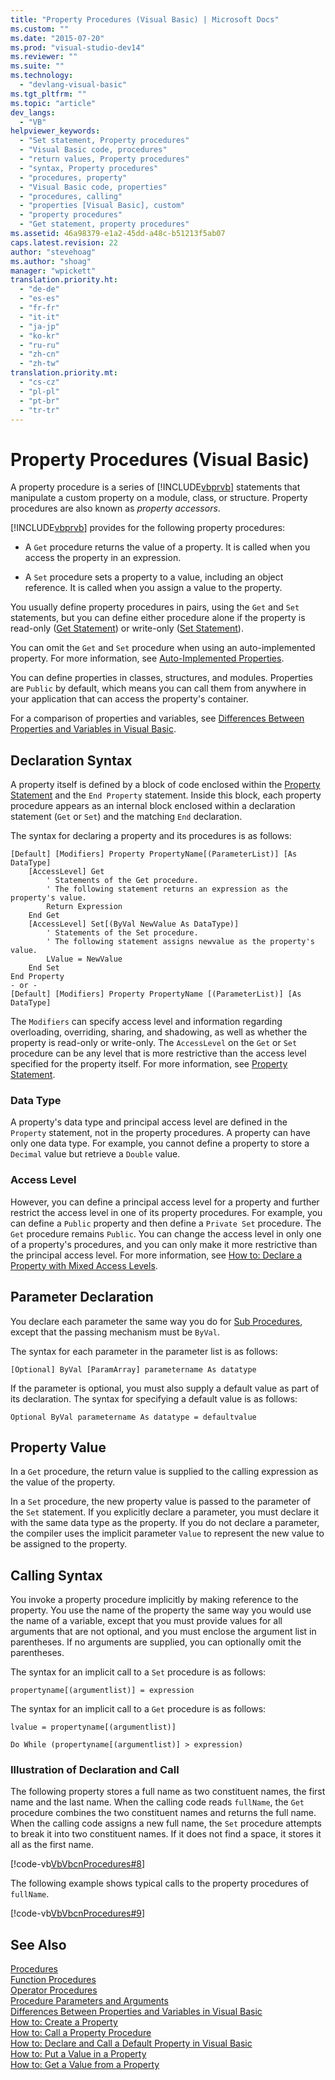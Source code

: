 ```yaml
---
title: "Property Procedures (Visual Basic) | Microsoft Docs"
ms.custom: ""
ms.date: "2015-07-20"
ms.prod: "visual-studio-dev14"
ms.reviewer: ""
ms.suite: ""
ms.technology: 
  - "devlang-visual-basic"
ms.tgt_pltfrm: ""
ms.topic: "article"
dev_langs: 
  - "VB"
helpviewer_keywords: 
  - "Set statement, Property procedures"
  - "Visual Basic code, procedures"
  - "return values, Property procedures"
  - "syntax, Property procedures"
  - "procedures, property"
  - "Visual Basic code, properties"
  - "procedures, calling"
  - "properties [Visual Basic], custom"
  - "property procedures"
  - "Get statement, property procedures"
ms.assetid: 46a98379-e1a2-45dd-a48c-b51213f5ab07
caps.latest.revision: 22
author: "stevehoag"
ms.author: "shoag"
manager: "wpickett"
translation.priority.ht: 
  - "de-de"
  - "es-es"
  - "fr-fr"
  - "it-it"
  - "ja-jp"
  - "ko-kr"
  - "ru-ru"
  - "zh-cn"
  - "zh-tw"
translation.priority.mt: 
  - "cs-cz"
  - "pl-pl"
  - "pt-br"
  - "tr-tr"
---
```

# Property Procedures (Visual Basic)
A property procedure is a series of [!INCLUDE[vbprvb](../../../csharp/programming-guide/concepts/linq/includes/vbprvb_md.md)] statements that manipulate a custom property on a module, class, or structure. Property procedures are also known as *property accessors*.  
  
 [!INCLUDE[vbprvb](../../../csharp/programming-guide/concepts/linq/includes/vbprvb_md.md)] provides for the following property procedures:  
  
-   A `Get` procedure returns the value of a property. It is called when you access the property in an expression.  
  
-   A `Set` procedure sets a property to a value, including an object reference. It is called when you assign a value to the property.  
  
 You usually define property procedures in pairs, using the `Get` and `Set` statements, but you can define either procedure alone if the property is read-only ([Get Statement](../../../visual-basic/language-reference/statements/get-statement.md)) or write-only ([Set Statement](../../../visual-basic/language-reference/statements/set-statement.md)).  
  
 You can omit the `Get` and `Set` procedure when using an auto-implemented property. For more information, see [Auto-Implemented Properties](../../../visual-basic/language-reference/procedures/auto-implemented-properties.md).  
  
 You can define properties in classes, structures, and modules. Properties are `Public` by default, which means you can call them from anywhere in your application that can access the property's container.  
  
 For a comparison of properties and variables, see [Differences Between Properties and Variables in Visual Basic](../../../visual-basic/language-reference/procedures/differences-between-properties-and-variables-in-visual-basic.md).  
  
## Declaration Syntax  
 A property itself is defined by a block of code enclosed within the [Property Statement](../../../visual-basic/language-reference/statements/property-statement.md) and the `End Property` statement. Inside this block, each property procedure appears as an internal block enclosed within a declaration statement (`Get` or `Set`) and the matching `End` declaration.  
  
 The syntax for declaring a property and its procedures is as follows:  
  
```  
[Default] [Modifiers] Property PropertyName[(ParameterList)] [As DataType]  
    [AccessLevel] Get  
        ' Statements of the Get procedure.  
        ' The following statement returns an expression as the property's value.  
        Return Expression  
    End Get  
    [AccessLevel] Set[(ByVal NewValue As DataType)]  
        ' Statements of the Set procedure.  
        ' The following statement assigns newvalue as the property's value.  
        LValue = NewValue  
    End Set  
End Property  
- or -  
[Default] [Modifiers] Property PropertyName [(ParameterList)] [As DataType]  
```  
  
 The `Modifiers` can specify access level and information regarding overloading, overriding, sharing, and shadowing, as well as whether the property is read-only or write-only. The `AccessLevel` on the `Get` or `Set` procedure can be any level that is more restrictive than the access level specified for the property itself. For more information, see [Property Statement](../../../visual-basic/language-reference/statements/property-statement.md).  
  
### Data Type  
 A property's data type and principal access level are defined in the `Property` statement, not in the property procedures. A property can have only one data type. For example, you cannot define a property to store a `Decimal` value but retrieve a `Double` value.  
  
### Access Level  
 However, you can define a principal access level for a property and further restrict the access level in one of its property procedures. For example, you can define a `Public` property and then define a `Private Set` procedure. The `Get` procedure remains `Public`. You can change the access level in only one of a property's procedures, and you can only make it more restrictive than the principal access level. For more information, see [How to: Declare a Property with Mixed Access Levels](../../../visual-basic/language-reference/procedures/how-to-declare-a-property-with-mixed-access-levels.md).  
  
## Parameter Declaration  
 You declare each parameter the same way you do for [Sub Procedures](../../../visual-basic/language-reference/procedures/sub-procedures.md), except that the passing mechanism must be `ByVal`.  
  
 The syntax for each parameter in the parameter list is as follows:  
  
 `[Optional] ByVal [ParamArray] parametername As datatype`  
  
 If the parameter is optional, you must also supply a default value as part of its declaration. The syntax for specifying a default value is as follows:  
  
 `Optional ByVal parametername As datatype = defaultvalue`  
  
## Property Value  
 In a `Get` procedure, the return value is supplied to the calling expression as the value of the property.  
  
 In a `Set` procedure, the new property value is passed to the parameter of the `Set` statement. If you explicitly declare a parameter, you must declare it with the same data type as the property. If you do not declare a parameter, the compiler uses the implicit parameter `Value` to represent the new value to be assigned to the property.  
  
## Calling Syntax  
 You invoke a property procedure implicitly by making reference to the property. You use the name of the property the same way you would use the name of a variable, except that you must provide values for all arguments that are not optional, and you must enclose the argument list in parentheses. If no arguments are supplied, you can optionally omit the parentheses.  
  
 The syntax for an implicit call to a `Set` procedure is as follows:  
  
 `propertyname[(argumentlist)] = expression`  
  
 The syntax for an implicit call to a `Get` procedure is as follows:  
  
 `lvalue = propertyname[(argumentlist)]`  
  
 `Do While (propertyname[(argumentlist)] > expression)`  
  
### Illustration of Declaration and Call  
 The following property stores a full name as two constituent names, the first name and the last name. When the calling code reads `fullName`, the `Get` procedure combines the two constituent names and returns the full name. When the calling code assigns a new full name, the `Set` procedure attempts to break it into two constituent names. If it does not find a space, it stores it all as the first name.  
  
 [!code-vb[VbVbcnProcedures#8](../../../visual-basic/language-reference/procedures/codesnippet/VisualBasic/property-procedures_1.vb)]  
  
 The following example shows typical calls to the property procedures of `fullName`.  
  
 [!code-vb[VbVbcnProcedures#9](../../../visual-basic/language-reference/procedures/codesnippet/VisualBasic/property-procedures_2.vb)]  
  
## See Also  
 [Procedures](../../../visual-basic/language-reference/procedures/index.md)   
 [Function Procedures](../../../visual-basic/language-reference/procedures/function-procedures.md)   
 [Operator Procedures](../../../visual-basic/language-reference/procedures/operator-procedures.md)   
 [Procedure Parameters and Arguments](../../../visual-basic/language-reference/procedures/procedure-parameters-and-arguments.md)   
 [Differences Between Properties and Variables in Visual Basic](../../../visual-basic/language-reference/procedures/differences-between-properties-and-variables-in-visual-basic.md)   
 [How to: Create a Property](../../../visual-basic/language-reference/procedures/how-to-create-a-property.md)   
 [How to: Call a Property Procedure](../../../visual-basic/language-reference/procedures/how-to-call-a-property-procedure.md)   
 [How to: Declare and Call a Default Property in Visual Basic](../../../visual-basic/language-reference/procedures/how-to-declare-and-call-a-default-property-in-visual-basic.md)   
 [How to: Put a Value in a Property](../../../visual-basic/language-reference/procedures/how-to-put-a-value-in-a-property.md)   
 [How to: Get a Value from a Property](../../../visual-basic/language-reference/procedures/how-to-get-a-value-from-a-property.md)